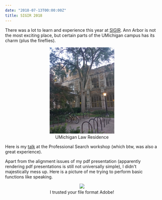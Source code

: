 ```yaml
---
date: "2018-07-13T00:00:00Z"
title: SIGIR 2018
---
```


There was a lot to learn and experience this year at
[SIGIR](http://sigir.org/sigir2018/). Ann Arbor is not the most exciting place,
but certain parts of the UMichigan campus has its charm (plus the fireflies).

<center>
<figure>
    <img src="/uploads/umich-law.jpg" width="50%" />
    <figcaption>UMichigan Law Residence</figcaption>
</figure>
</center>


Here is my [talk](/uploads/profs2018-talk.pdf) at the
Professional Search workshop (which btw, was also a great experience).

Apart from the alignment issues of my pdf presentation (apparently rendering
pdf presentations is still not universally simple), I didn't majestically mess
up. Here is a picture of me trying to perform basic functions like speaking.

<center>
<figure>
    <img src="/uploads/profs2018-talk.jpg" width="50%" />
    <figcaption>I trusted your file format Adobe!</figcaption>
</figure>
</center>
